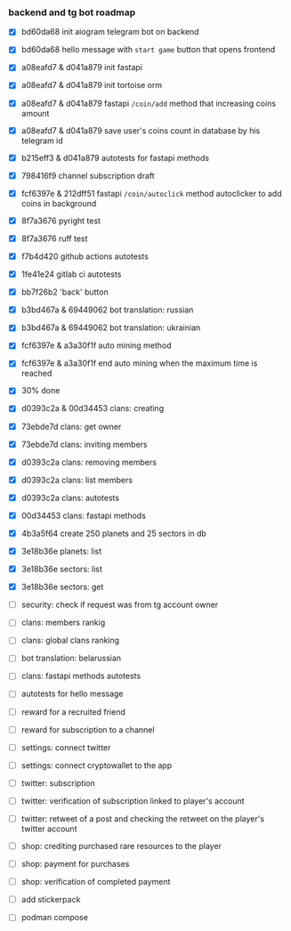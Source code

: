 ### backend and tg bot roadmap

- [x] bd60da68 init aiogram telegram bot on backend
- [x] bd60da68 hello message with `start game` button that opens frontend
- [x] a08eafd7 & d041a879 init fastapi
- [x] a08eafd7 & d041a879 init tortoise orm
- [x] a08eafd7 & d041a879 fastapi `/coin/add` method that increasing coins amount
- [x] a08eafd7 & d041a879 save user's coins count in database by his telegram id
- [x] b215eff3 & d041a879 autotests for fastapi methods
- [x] 798416f9 channel subscription draft
- [x] fcf6397e & 212dff51 fastapi `/coin/autoclick` method autoclicker to add coins in background
- [x] 8f7a3676 pyright test
- [x] 8f7a3676 ruff test
- [x] f7b4d420 github actions autotests
- [x] 1fe41e24 gitlab ci autotests
- [x] bb7f26b2 'back' button
- [x] b3bd467a & 69449062 bot translation: russian
- [x] b3bd467a & 69449062 bot translation: ukrainian
- [x] fcf6397e & a3a30f1f auto mining method
- [x] fcf6397e & a3a30f1f end auto mining when the maximum time is reached
- [x] 30% done
- [x] d0393c2a & 00d34453 clans: creating
- [x] 73ebde7d clans: get owner
- [x] 73ebde7d clans: inviting members
- [x] d0393c2a clans: removing members
- [x] d0393c2a clans: list members
- [x] d0393c2a clans: autotests
- [x] 00d34453 clans: fastapi methods
- [x] 4b3a5f64 create 250 planets and 25 sectors in db
- [x] 3e18b36e planets: list
- [x] 3e18b36e sectors: list
- [x] 3e18b36e sectors: get
- [ ] security: check if request was from tg account owner
- [ ] clans: members rankig
- [ ] clans: global clans ranking
- [ ] bot translation: belarussian
- [ ] clans: fastapi methods autotests
- [ ] autotests for hello message
- [ ] reward for a recruited friend
- [ ] reward for subscription to a channel
- [ ] settings: connect twitter
- [ ] settings: connect cryptowallet to the app
- [ ] twitter: subscription
- [ ] twitter: verification of subscription linked to player's account
- [ ] twitter: retweet of a post and checking the retweet on the player's twitter account
- [ ] shop: crediting purchased rare resources to the player
- [ ] shop: payment for purchases
- [ ] shop: verification of completed payment
- [ ] add stickerpack
- [ ] podman compose

